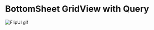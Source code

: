 # BottomSheet GridView with Query

![FlipUI gif](https://media.giphy.com/media/l4Ao1zqmkNxn4wU4bq/giphy.gif)
